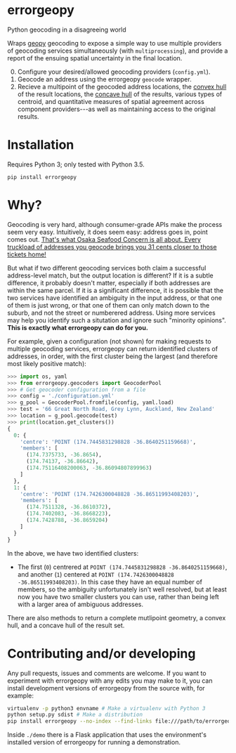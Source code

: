 # errorgeopy
Python geocoding in a disagreeing world

Wraps [geopy](https://github.com/geopy/geopy) geocoding to expose a simple way to use multiple providers of geocoding services simultaneously (with `multiprocessing`), and provide a report of the ensuing spatial uncertainty in the final location.

0. Configure your desired/allowed geocoding providers (`config.yml`).
1. Geocode an address using the errorgeopy `geocode` wrapper.
2. Recieve a multipoint of the geocoded address locations, the [convex hull](http://scipy.github.io/devdocs/generated/scipy.spatial.ConvexHull.html) of the result locations, the [concave hull](http://blog.thehumangeo.com/2014/05/12/drawing-boundaries-in-python/) of the results, various types of centroid, and quantitative measures of spatial agreement across component providers---as well as maintaining access to the original results.

# Installation

Requires Python 3; only tested with Python 3.5.

`pip install errorgeopy`

# Why?

Geocoding is very hard, although consumer-grade APIs make the process seem very easy. Intuitively, it does seem easy: address goes in, point comes out. [That's what Osaka Seafood Concern is all about. Every truckload of addresses you geocode brings you 31 cents closer to those tickets home!](https://www.youtube.com/watch?v=cIosb69x9iI)

But what if two different geocoding services both claim a successful address-level match, but the output location is different? If it is a subtle difference, it probably doesn't matter, especially if both addresses are within the same parcel. If it is a significant difference, it is possible that the two services have identified an ambiguity in the input address, or that one of them is just wrong, or that one of them can only match down to the suburb, and not the street or numberered address. Using more services may help you identify such a situtation and ignore such "minority opinions". **This is exactly what errorgeopy can do for you.**

For example, given a configuration (not shown) for making requests to multiple geocoding services, errorgeopy can return identified clusters of addresses, in order, with the first cluster being the largest (and therefore most likely positive match):

```python
>>> import os, yaml
>>> from errorgeopy.geocoders import GeocoderPool
>>> # Get geocoder configuration from a file
>>> config = './configuration.yml'
>>> g_pool = GeocoderPool.fromfile(config, yaml.load)
>>> test = '66 Great North Road, Grey Lynn, Auckland, New Zealand'
>>> location = g_pool.geocode(test)
>>> print(location.get_clusters())
{
  0: {
    'centre': 'POINT (174.7445831298828 -36.8640251159668)',
    'members': [
      (174.7375733, -36.8654),
      (174.74137, -36.86642),
      (174.75116408200063, -36.86094807899963)
    ]
  },
  1: {
    'centre': 'POINT (174.7426300048828 -36.86511993408203)',
    'members': [
      (174.7511328, -36.8610372),
      (174.7402083, -36.8668223),
      (174.7428788, -36.8659204)
    ]
  }
}
```

<!-- TODO find a better example -->

In the above, we have two identified clusters:
- The first (`0`) centrered at `POINT (174.7445831298828 -36.8640251159668)`, and another (`1`) centered at `POINT (174.7426300048828 -36.86511993408203)`. In this case they have an equal number of members, so the ambiguity unfortunately isn't well resolved, but at least now you have two smaller clusters you can use, rather than being left with a larger area of ambiguous addresses.

There are also methods to return a complete mutlipoint geometry, a convex hull, and a concave hull of the result set.

# Contributing and/or developing

Any pull requests, issues and comments are welcome. If you want to experiment with errorgeopy with any edits you may make to it, you can install development versions of errorgeopy from the source with, for example:

```sh
virtualenv -p python3 envname # Make a virtualenv with Python 3
python setup.py sdist # Make a distribution
pip install errorgeopy --no-index --find-links file:///path/to/errorgeopy/dist/errorgeopy-X-X-X.tar.gz # Install version X-X-X from the archive you just made
```

Inside `./demo` there is a Flask application that uses the environment's installed version of errorgeopy for running a demonstration.
